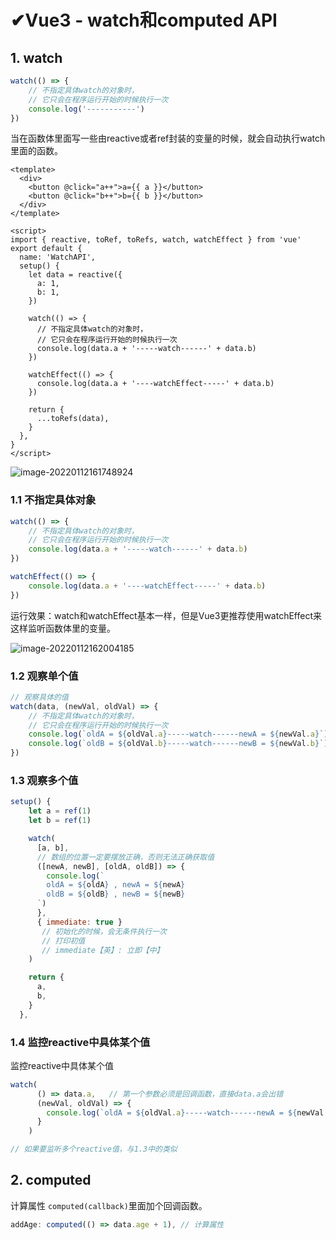# ✔Vue3 - watch和computed API

## 1. watch

```js
watch(() => {
    // 不指定具体watch的对象时，
    // 它只会在程序运行开始的时候执行一次
    console.log('-----------')
})
```

当在函数体里面写一些由reactive或者ref封装的变量的时候，就会自动执行watch里面的函数。

```vue
<template>
  <div>
    <button @click="a++">a={{ a }}</button>
    <button @click="b++">b={{ b }}</button>
  </div>
</template>
 
<script>
import { reactive, toRef, toRefs, watch, watchEffect } from 'vue'
export default {
  name: 'WatchAPI',
  setup() {
    let data = reactive({
      a: 1,
      b: 1,
    })

    watch(() => {
      // 不指定具体watch的对象时，
      // 它只会在程序运行开始的时候执行一次
      console.log(data.a + '-----watch------' + data.b)
    })

    watchEffect(() => {
      console.log(data.a + '----watchEffect-----' + data.b)
    })

    return {
      ...toRefs(data),
    }
  },
}
</script>
```

![image-20220112161748924](http://imgbed-xia-2.oss-cn-hangzhou.aliyuncs.com/img/image-20220112161748924.png)

### 1.1 不指定具体对象

```js
watch(() => {
    // 不指定具体watch的对象时，
    // 它只会在程序运行开始的时候执行一次
    console.log(data.a + '-----watch------' + data.b)
})

watchEffect(() => {
    console.log(data.a + '----watchEffect-----' + data.b)
})
```





运行效果：watch和watchEffect基本一样，但是Vue3更推荐使用watchEffect来这样监听函数体里的变量。

![image-20220112162004185](http://imgbed-xia-2.oss-cn-hangzhou.aliyuncs.com/img/image-20220112162004185.png)

### 1.2 观察单个值

```js
// 观察具体的值
watch(data, (newVal, oldVal) => {
    // 不指定具体watch的对象时，
    // 它只会在程序运行开始的时候执行一次
    console.log(`oldA = ${oldVal.a}-----watch------newA = ${newVal.a}`)
    console.log(`oldB = ${oldVal.b}-----watch------newB = ${newVal.b}`)
})
```

### 1.3 观察多个值

```js
setup() {
    let a = ref(1)
    let b = ref(1)

    watch(
      [a, b],
      // 数组的位置一定要摆放正确，否则无法正确获取值
      ([newA, newB], [oldA, oldB]) => {
        console.log(`
        oldA = ${oldA} , newA = ${newA}
        oldB = ${oldB} , newB = ${newB}
      `)
      },
      { immediate: true }
       // 初始化的时候，会无条件执行一次
       // 打印初值
       // immediate【英】: 立即【中】
    )

    return {
      a,
      b,
    }
  },
```

### 1.4 监控reactive中具体某个值

监控reactive中具体某个值

```js
watch(
      () => data.a,   // 第一个参数必须是回调函数，直接data.a会出错
      (newVal, oldVal) => {
        console.log(`oldA = ${oldVal.a}-----watch------newA = ${newVal.a}`)
      }
    )

// 如果要监听多个reactive值，与1.3中的类似
```



## 2. computed

计算属性 `computed(callback)`里面加个回调函数。

```js
addAge: computed(() => data.age + 1), // 计算属性
```

